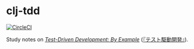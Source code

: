 # clj-tdd

[![CircleCI](https://circleci.com/gh/lagenorhynque/clj-tdd.svg?style=svg)](https://circleci.com/gh/lagenorhynque/clj-tdd)

Study notes on [*Test-Driven Development: By Example*](https://www.pearson.com/us/higher-education/program/Beck-Test-Driven-Development-By-Example/PGM206172.html) ([『テスト駆動開発』](https://www.ohmsha.co.jp/book/9784274217883/)).
